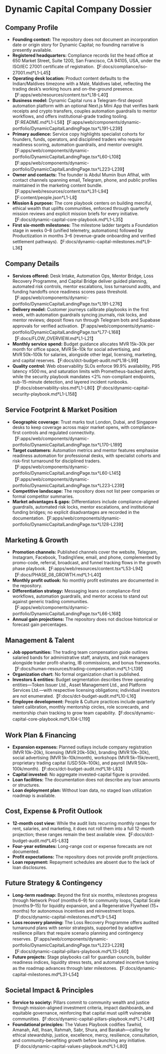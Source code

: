 # Dynamic Capital Company Dossier

## Company Profile

- **Founding context:** The repository does not document an incorporation date
  or origin story for Dynamic Capital; no founding narrative is presently
  available.
- **Registered headquarters:** Compliance records list the head office at 650
  Market Street, Suite 1200, San Francisco, CA 94105, USA, under the ISO/IEC
  27001 certificate of registration.【F:docs/compliance/iso-27001.md†L1-L45】
- **Operating desk location:** Product content defaults to the Indian/Maldives
  timezone with a Malé, Maldives label, reflecting the trading desk’s working
  hours and on-the-ground presence.【F:apps/web/resources/content.tsx†L18-L40】
- **Business model:** Dynamic Capital runs a Telegram-first deposit automation
  platform with an optional Next.js Mini App that verifies bank receipts and
  crypto transfers, couples automation guardrails to mentor workflows, and
  offers institutional-grade trading
  tooling.【F:README.md†L1-L58】【F:apps/web/components/dynamic-portfolio/DynamicCapitalLandingPage.tsx†L191-L239】
- **Primary audience:** Service copy highlights specialist cohorts for founders,
  funds, operators, and disciplined traders who require readiness scoring,
  automation guardrails, and mentor
  oversight.【F:apps/web/components/dynamic-portfolio/DynamicCapitalLandingPage.tsx†L60-L108】【F:apps/web/components/dynamic-portfolio/DynamicCapitalLandingPage.tsx†L223-L239】
- **Owner and contacts:** The founder is Abdul Mumin Ibun Aflhal, with contact
  channels spanning email, Telegram, phone, and public profiles maintained in
  the marketing content
  bundle.【F:apps/web/resources/content.tsx†L31-L94】【F:content/people.json†L1-L8】
- **Mission & purpose:** The core playbook centers on building merciful, ethical
  wealth that uplifts communities, enforced through quarterly mission reviews
  and explicit mission briefs for every
  initiative.【F:docs/dynamic-capital-core-playbook.md†L1-L35】
- **First six-month milestones:** The milestone ladder targets a Foundation
  stage in weeks 0–8 (unified telemetry, automations) followed by Productization
  in months 3–6 (revenue-grade onboarding and verified settlement
  pathways).【F:docs/dynamic-capital-milestones.md†L9-L36】

## Company Details

- **Services offered:** Desk Intake, Automation Ops, Mentor Bridge, Loss
  Recovery Programme, and Capital Bridge deliver guided planning, automated risk
  controls, mentor escalations, loss turnaround audits, and funding handoffs
  once readiness scores pass
  threshold.【F:apps/web/components/dynamic-portfolio/DynamicCapitalLandingPage.tsx†L191-L276】
- **Delivery model:** Customer journeys calibrate playbooks in the first week,
  with automation guardrails syncing journals, risk locks, and mentor reviews;
  deposit flows run through Telegram bots and Supabase approvals for verified
  activation.【F:apps/web/components/dynamic-portfolio/DynamicCapitalLandingPage.tsx†L77-L168】【F:docs/FLOW_OVERVIEW.md†L1-L21】
- **Monthly service spend:** Budget guidance allocates MVR 15k–30k per month for
  office space, MVR 5k–10k for social advertising, and MVR 50k–100k for
  salaries, alongside other legal, licensing, marketing, and capital
  reserves.【F:docs/dct-budget-audit.md†L18-L99】
- **Quality control:** Web observability SLOs enforce 99.9% availability, P95
  latency ≤500 ms, and saturation limits with Prometheus-backed alerts, while
  the security playbook mandates <2% non-compliant endpoints, sub-15-minute
  detection, and layered incident
  runbooks.【F:docs/observability-slos.md†L1-L80】【F:docs/dynamic-capital-security-playbook.md†L1-L158】

## Service Footprint & Market Position

- **Geographic coverage:** Trust marks tout London, Dubai, and Singapore desks
  to keep coverage across major market opens, with compliance-first controls and
  regulated
  connectivity.【F:apps/web/components/dynamic-portfolio/DynamicCapitalLandingPage.tsx†L170-L189】
- **Target customers:** Automation metrics and mentor features emphasise
  readiness automation for professional desks, with specialist cohorts and
  risk-first turnaround for disciplined
  traders.【F:apps/web/components/dynamic-portfolio/DynamicCapitalLandingPage.tsx†L60-L145】【F:apps/web/components/dynamic-portfolio/DynamicCapitalLandingPage.tsx†L223-L239】
- **Competitive landscape:** The repository does not list peer companies or
  formal competitor summaries.
- **Market advantages & gaps:** Differentiators include compliance-aligned
  guardrails, automated risk locks, mentor escalations, and institutional
  funding bridges; no explicit disadvantages are recorded in the
  documentation.【F:apps/web/components/dynamic-portfolio/DynamicCapitalLandingPage.tsx†L128-L239】

## Marketing & Growth

- **Promotion channels:** Published channels cover the website, Telegram,
  Instagram, Facebook, TradingView, email, and phone, complemented by
  promo-code, referral, broadcast, and funnel tracking flows in the growth phase
  playbook.【F:apps/web/resources/content.tsx†L53-L94】【F:docs/PHASE_08_GROWTH.md†L1-L40】
- **Monthly profit outlook:** No monthly profit estimates are documented in the
  repository.
- **Differentiation strategy:** Messaging leans on compliance-first workflows,
  automation guardrails, and mentor access to stand out against generic trading
  communities.【F:apps/web/components/dynamic-portfolio/DynamicCapitalLandingPage.tsx†L66-L168】
- **Annual gain projections:** The repository does not disclose historical or
  forecast gain percentages.

## Management & Talent

- **Job opportunities:** The trading team compensation guide outlines salaried
  bands for administrative staff, analysts, and risk managers alongside trader
  profit-sharing, IB commissions, and bonus
  frameworks.【F:docs/human-resources/trading-compensation.md†L1-L139】
- **Organization chart:** No formal organization chart is published.
- **Investors & entities:** Budget segmentation describes three operating
  entities—Token Issuer Ltd., Asset Management Ltd., and Platform Services
  Ltd.—with respective licensing obligations; individual investors are not
  enumerated.【F:docs/dct-budget-audit.md†L10-L16】
- **Employee development:** People & Culture practices include quarterly talent
  calibration, monthly mentorship circles, role scorecards, and mentorship chain
  tracking to grow team
  capability.【F:docs/dynamic-capital-core-playbook.md†L104-L119】

## Work Plan & Financing

- **Expansion expenses:** Planned outlays include company registration
  (MVR 10k–20k), licensing (MVR 20k–50k), branding (MVR 10k–30k), social
  advertising (MVR 5k–10k/month), workshops (MVR 5k–15k/event), proprietary
  trading capital (USD 50k–100k), and payroll
  (MVR 50k–100k/month).【F:docs/dct-budget-audit.md†L18-L83】
- **Capital invested:** No aggregate invested-capital figure is provided.
- **Loan facilities:** The documentation does not describe any loan amounts or
  structures.
- **Loan deployment plan:** Without loan data, no staged loan utilization
  roadmap is available.

## Cost, Expense & Profit Outlook

- **12-month cost view:** While the audit lists recurring monthly ranges for
  rent, salaries, and marketing, it does not roll them into a full 12-month
  projection; these ranges remain the best available
  view.【F:docs/dct-budget-audit.md†L45-L83】
- **Four-year estimates:** Long-range cost or expense forecasts are not
  documented.
- **Profit expectations:** The repository does not provide profit projections.
- **Loan repayment:** Repayment schedules are absent due to the lack of loan
  disclosures.

## Future Strategy & Contingency

- **Long-term roadmap:** Beyond the first six months, milestones progress
  through Network Proof (months 6–9) for community loops, Capital Scale
  (months 9–15) for liquidity expansion, and a Regenerative Flywheel (15+
  months) for autonomous incentives and reinvestment
  loops.【F:docs/dynamic-capital-milestones.md†L9-L54】
- **Loss recovery planning:** The Loss Recovery Programme offers audited
  turnaround plans with senior strategists, supported by adaptive resilience
  pillars that require scenario planning and contingency
  reserves.【F:apps/web/components/dynamic-portfolio/DynamicCapitalLandingPage.tsx†L223-L228】【F:docs/dynamic-capital-pillars-playbook.md†L13-L60】
- **Future projects:** Stage playbooks call for guardian councils, builder
  readiness indices, liquidity stress tests, and automated incentive tuning as
  the roadmap advances through later
  milestones.【F:docs/dynamic-capital-milestones.md†L31-L54】

## Societal Impact & Principles

- **Service to society:** Pillars commit to community wealth and justice through
  mission-aligned investment criteria, impact dashboards, and equitable
  governance, reinforcing that capital must uplift vulnerable
  communities.【F:docs/dynamic-capital-pillars-playbook.md†L7-L49】
- **Foundational principles:** The Values Playbook codifies Tawhid, Amanah, Adl,
  Ihsan, Rahmah, Sabr, Shura, and Barakah—calling for ethical stewardship,
  justice, excellence, mercy, resilience, consultation, and community-benefiting
  growth before launching any
  initiative.【F:docs/dynamic-capital-values-playbook.md†L1-L80】
